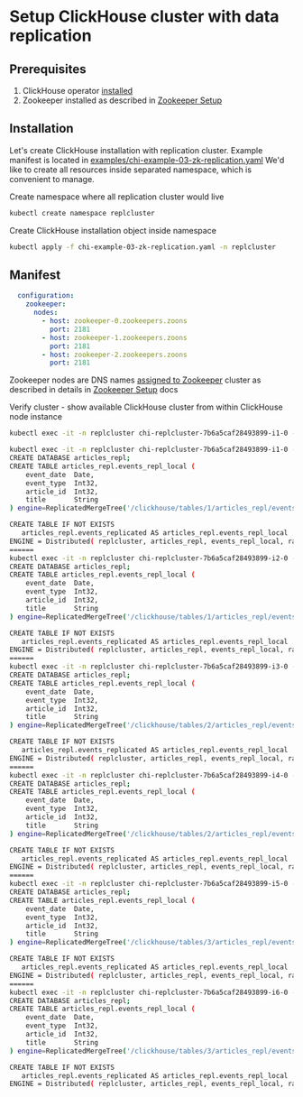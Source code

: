 
# Setup ClickHouse cluster with data replication

## Prerequisites

1. ClickHouse operator [installed](operator_installation_details.md)
1. Zookeeper installed as described in [Zookeeper Setup](zookeeper_setup.md)

## Installation
Let's create ClickHouse installation with replication cluster. Example manifest is located in [examples/chi-example-03-zk-replication.yaml](examples/chi-example-03-zk-replication.yaml)
We'd like to create all resources inside separated namespace, which is convenient to manage.

Create namespace where all replication cluster would live
```bash
kubectl create namespace replcluster
```

Create ClickHouse installation object inside namespace
```bash
kubectl apply -f chi-example-03-zk-replication.yaml -n replcluster
```

## Manifest

```yaml
  configuration:
    zookeeper:
      nodes:
        - host: zookeeper-0.zookeepers.zoons
          port: 2181
        - host: zookeeper-1.zookeepers.zoons
          port: 2181
        - host: zookeeper-2.zookeepers.zoons
          port: 2181
```

Zookeeper nodes are DNS names [assigned to Zookeeper](zookeeper_setup.md#dns-names) cluster as described in details in [Zookeeper Setup](zookeeper_setup.md) docs


Verify cluster - show available ClickHouse cluster from within ClickHouse node instance
```bash
kubectl exec -it -n replcluster chi-replcluster-7b6a5caf28493899-i1-0 -- clickhouse-client -q "select cluster, shard_num, replica_num, host_name, host_address from system.clusters where cluster='replcluster'"
```

```bash
kubectl exec -it -n replcluster chi-replcluster-7b6a5caf28493899-i1-0 -- clickhouse-client
CREATE DATABASE articles_repl;
CREATE TABLE articles_repl.events_repl_local (
    event_date  Date,
    event_type  Int32,
    article_id  Int32,
    title       String
) engine=ReplicatedMergeTree('/clickhouse/tables/1/articles_repl/events_repl_local', '1', event_date, (event_type, article_id), 8192);

CREATE TABLE IF NOT EXISTS  
   articles_repl.events_replicated AS articles_repl.events_repl_local
ENGINE = Distributed( replcluster, articles_repl, events_repl_local, rand());
======
kubectl exec -it -n replcluster chi-replcluster-7b6a5caf28493899-i2-0 -- clickhouse-client
CREATE DATABASE articles_repl;
CREATE TABLE articles_repl.events_repl_local (
    event_date  Date,
    event_type  Int32,
    article_id  Int32,
    title       String
) engine=ReplicatedMergeTree('/clickhouse/tables/1/articles_repl/events_repl_local', '2', event_date, (event_type, article_id), 8192);

CREATE TABLE IF NOT EXISTS  
   articles_repl.events_replicated AS articles_repl.events_repl_local
ENGINE = Distributed( replcluster, articles_repl, events_repl_local, rand());
======
kubectl exec -it -n replcluster chi-replcluster-7b6a5caf28493899-i3-0 -- clickhouse-client
CREATE DATABASE articles_repl;
CREATE TABLE articles_repl.events_repl_local (
    event_date  Date,
    event_type  Int32,
    article_id  Int32,
    title       String
) engine=ReplicatedMergeTree('/clickhouse/tables/2/articles_repl/events_repl_local', '1', event_date, (event_type, article_id), 8192);

CREATE TABLE IF NOT EXISTS  
   articles_repl.events_replicated AS articles_repl.events_repl_local
ENGINE = Distributed( replcluster, articles_repl, events_repl_local, rand());
======
kubectl exec -it -n replcluster chi-replcluster-7b6a5caf28493899-i4-0 -- clickhouse-client
CREATE DATABASE articles_repl;
CREATE TABLE articles_repl.events_repl_local (
    event_date  Date,
    event_type  Int32,
    article_id  Int32,
    title       String
) engine=ReplicatedMergeTree('/clickhouse/tables/2/articles_repl/events_repl_local', '2', event_date, (event_type, article_id), 8192);

CREATE TABLE IF NOT EXISTS  
   articles_repl.events_replicated AS articles_repl.events_repl_local
ENGINE = Distributed( replcluster, articles_repl, events_repl_local, rand());
======
kubectl exec -it -n replcluster chi-replcluster-7b6a5caf28493899-i5-0 -- clickhouse-client
CREATE DATABASE articles_repl;
CREATE TABLE articles_repl.events_repl_local (
    event_date  Date,
    event_type  Int32,
    article_id  Int32,
    title       String
) engine=ReplicatedMergeTree('/clickhouse/tables/3/articles_repl/events_repl_local', '1', event_date, (event_type, article_id), 8192);

CREATE TABLE IF NOT EXISTS  
   articles_repl.events_replicated AS articles_repl.events_repl_local
ENGINE = Distributed( replcluster, articles_repl, events_repl_local, rand());
======
kubectl exec -it -n replcluster chi-replcluster-7b6a5caf28493899-i6-0 -- clickhouse-client
CREATE DATABASE articles_repl;
CREATE TABLE articles_repl.events_repl_local (
    event_date  Date,
    event_type  Int32,
    article_id  Int32,
    title       String
) engine=ReplicatedMergeTree('/clickhouse/tables/3/articles_repl/events_repl_local', '2', event_date, (event_type, article_id), 8192);

CREATE TABLE IF NOT EXISTS  
   articles_repl.events_replicated AS articles_repl.events_repl_local
ENGINE = Distributed( replcluster, articles_repl, events_repl_local, rand());

```
